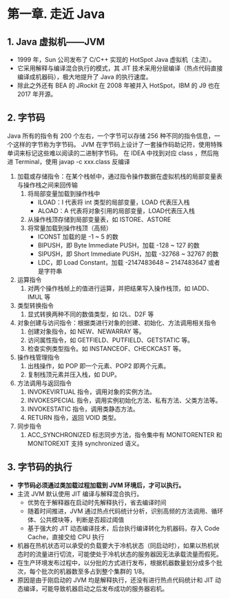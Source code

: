 # 第一章. 走近 Java

## 1. Java 虚拟机——JVM

* 1999 年，Sun 公司发布了 C/C++ 实现的 HotSpot Java 虚拟机（主流）。
* 它采用解释与编译混合执行的模式，其 JIT 技术采用分层编译（热点代码直接编译成机器码），极大地提升了 Java 的执行速度。
* 除此之外还有 BEA 的 JRockit 在 2008 年被并入 HotSpot，IBM 的 J9  也在 2017 年开源。


## 2. 字节码

Java 所有的指令有 200 个左右，一个字节可以存储 256 种不同的指令信息，一个这样的字节称为字节码。
JVM 在字节码上设计了一套操作码助记符，使用特殊单词来标记这些难以阅读的二进制字节码。
在 IDEA 中找到对应 class ，然后拖进 Terminal，使用 javap -c xxx.class 反编译

1. 加载或存储指令：在某个栈帧中，通过指令操作数据在虚拟机栈的局部变量表与操作栈之间来回传输
	1. 将局部变量加载到操作栈中
		* ILOAD：I 代表将 int 类型的局部变量，LOAD 代表压入栈
		* ALOAD：A 代表将对象引用的局部变量，LOAD代表压入栈
	2. 从操作栈顶存储到局部变量表，如 ISTORE、ASTORE
	3. 将常量加载到操作栈顶（高频）
		* ICONST 加载的是 -1 ~ 5 的数
		* BIPUSH，即 Byte Immediate PUSH，加载 -128 ~ 127 的数
		* SIPUSH，即 Short Immediate PUSH，加载 -32768 ~ 32767 的数
		* LDC，即 Load Constant，加载 -2147483648 ~ 2147483647 或者是字符串
2. 运算指令
	1. 对两个操作栈帧上的值进行运算，并把结果写入操作栈顶，如 IADD、IMUL 等
3. 类型转换指令
	1. 显式转换两种不同的数值类型，如 I2L、D2F 等
4. 对象创建与访问指令：根据类进行对象的创建、初始化、方法调用相关指令
	1. 创建对象指令，如 NEW、NEWARRAY 等。
	2. 访问属性指令，如 GETFIELD、PUTFIELD、GETSTATIC 等。
	3. 检查实例类型指令。如 INSTANCEOF、CHECKCAST 等。
5. 操作栈管理指令
	1. 出栈操作，如 POP 即一个元素、POP2 即两个元素。
	2. 复制栈顶元素并压入栈，如 DUP。
6. 方法调用与返回指令
	1. INVOKEVIRTUAL 指令，调用对象的实例方法。
	2. INVOKESPECIAL 指令，调用实例初始化方法、私有方法、父类方法等。
	3. INVOKESTATIC 指令，调用类静态方法。
	4. RETURN 指令，返回 VOID 类型。
7. 同步指令
	1. ACC_SYNCHRONIZED 标志同步方法，指令集中有 MONITORENTER 和 MONITOREXIT 支持 synchronized 语义。

## 3. 字节码的执行

* **字节码必须通过类加载过程加载到 JVM 环境后，才可以执行。**
* 主流 JVM 默认使用 JIT 编译与解释混合执行。
	* 优势在于解释器在启动时先解释执行，省去编译时间
	* 随着时间推进，JVM 通过热点代码统计分析，识别高频的方法调用、循环体、公共模块等，判断是否超过阈值
	* 基于强大的 JlT 动态编译技术，后台执行编译转化为机器码，存入 Code Cache，直接交给 CPU 执行
* 机器在热机状态可以承受的负载要大于冷机状态（同启动时），如果以热机状态时的流量进行切流，可能使处于冷机状态的服务器因无法承载流量而假死。
* 在生产环境发布过程中，以分批的方式进行发布，根据机器数量划分成多个批次，每个批次的机器数至多占到整个集群的 1/8。
* 原因是由于刚启动的 JVM 均是解释执行，还没有进行热点代码统计和 JIT 动态编译，可能导致机器启动之后发布成功的服务器宕机。